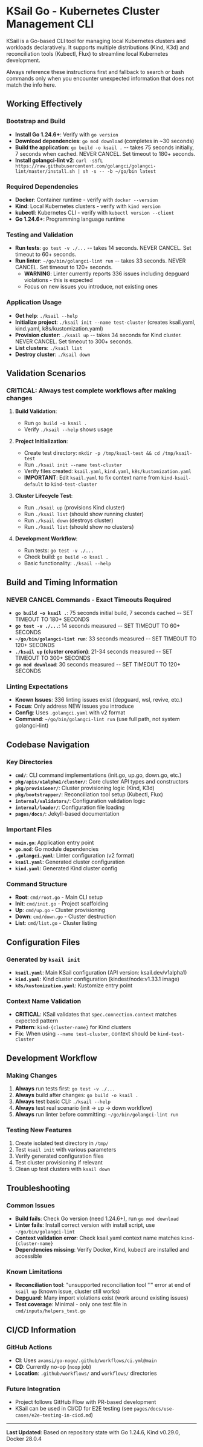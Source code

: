 # KSail Go - Kubernetes Cluster Management CLI

KSail is a Go-based CLI tool for managing local Kubernetes clusters and workloads declaratively. It supports multiple distributions (Kind, K3d) and reconciliation tools (Kubectl, Flux) to streamline local Kubernetes development.

Always reference these instructions first and fallback to search or bash commands only when you encounter unexpected information that does not match the info here.

## Working Effectively

### Bootstrap and Build
- **Install Go 1.24.6+**: Verify with `go version`
- **Download dependencies**: `go mod download` (completes in ~30 seconds)
- **Build the application**: `go build -o ksail .` -- takes 75 seconds initially, 7 seconds when cached. NEVER CANCEL. Set timeout to 180+ seconds.
- **Install golangci-lint v2**: `curl -sSfL https://raw.githubusercontent.com/golangci/golangci-lint/master/install.sh | sh -s -- -b ~/go/bin latest`

### Required Dependencies
- **Docker**: Container runtime - verify with `docker --version`
- **Kind**: Local Kubernetes clusters - verify with `kind version` 
- **kubectl**: Kubernetes CLI - verify with `kubectl version --client`
- **Go 1.24.6+**: Programming language runtime

### Testing and Validation
- **Run tests**: `go test -v ./...` -- takes 14 seconds. NEVER CANCEL. Set timeout to 60+ seconds.
- **Run linter**: `~/go/bin/golangci-lint run` -- takes 33 seconds. NEVER CANCEL. Set timeout to 120+ seconds.
  - **WARNING**: Linter currently reports 336 issues including depguard violations - this is expected
  - Focus on new issues you introduce, not existing ones

### Application Usage
- **Get help**: `./ksail --help`
- **Initialize project**: `./ksail init --name test-cluster` (creates ksail.yaml, kind.yaml, k8s/kustomization.yaml)
- **Provision cluster**: `./ksail up` -- takes 34 seconds for Kind cluster. NEVER CANCEL. Set timeout to 300+ seconds.
- **List clusters**: `./ksail list`
- **Destroy cluster**: `./ksail down`

## Validation Scenarios

### CRITICAL: Always test complete workflows after making changes
1. **Build Validation**: 
   - Run `go build -o ksail .` 
   - Verify `./ksail --help` shows usage
   
2. **Project Initialization**:
   - Create test directory: `mkdir -p /tmp/ksail-test && cd /tmp/ksail-test`
   - Run `./ksail init --name test-cluster`
   - Verify files created: `ksail.yaml`, `kind.yaml`, `k8s/kustomization.yaml`
   - **IMPORTANT**: Edit `ksail.yaml` to fix context name from `kind-ksail-default` to `kind-test-cluster`

3. **Cluster Lifecycle Test**:
   - Run `./ksail up` (provisions Kind cluster)
   - Run `./ksail list` (should show running cluster)
   - Run `./ksail down` (destroys cluster)
   - Run `./ksail list` (should show no clusters)

4. **Development Workflow**:
   - Run tests: `go test -v ./...`
   - Check build: `go build -o ksail .`
   - Basic functionality: `./ksail --help`

## Build and Timing Information

### NEVER CANCEL Commands - Exact Timeouts Required
- **`go build -o ksail .`**: 75 seconds initial build, 7 seconds cached -- SET TIMEOUT TO 180+ SECONDS
- **`go test -v ./...`**: 14 seconds measured -- SET TIMEOUT TO 60+ SECONDS  
- **`~/go/bin/golangci-lint run`**: 33 seconds measured -- SET TIMEOUT TO 120+ SECONDS
- **`./ksail up` (cluster creation)**: 21-34 seconds measured -- SET TIMEOUT TO 300+ SECONDS
- **`go mod download`**: 30 seconds measured -- SET TIMEOUT TO 120+ SECONDS

### Linting Expectations
- **Known Issues**: 336 linting issues exist (depguard, wsl, revive, etc.)
- **Focus**: Only address NEW issues you introduce
- **Config**: Uses `.golangci.yaml` with v2 format
- **Command**: `~/go/bin/golangci-lint run` (use full path, not system golangci-lint)

## Codebase Navigation

### Key Directories
- **`cmd/`**: CLI command implementations (init.go, up.go, down.go, etc.)
- **`pkg/apis/v1alpha1/cluster/`**: Core cluster API types and constructors
- **`pkg/provisioner/`**: Cluster provisioning logic (Kind, K3d)
- **`pkg/bootstrapper/`**: Reconciliation tool setup (Kubectl, Flux) 
- **`internal/validators/`**: Configuration validation logic
- **`internal/loader/`**: Configuration file loading
- **`pages/docs/`**: Jekyll-based documentation

### Important Files
- **`main.go`**: Application entry point
- **`go.mod`**: Go module dependencies
- **`.golangci.yaml`**: Linter configuration (v2 format)
- **`ksail.yaml`**: Generated cluster configuration
- **`kind.yaml`**: Generated Kind cluster config

### Command Structure
- **Root**: `cmd/root.go` - Main CLI setup
- **Init**: `cmd/init.go` - Project scaffolding  
- **Up**: `cmd/up.go` - Cluster provisioning
- **Down**: `cmd/down.go` - Cluster destruction
- **List**: `cmd/list.go` - Cluster listing

## Configuration Files

### Generated by `ksail init`
- **`ksail.yaml`**: Main KSail configuration (API version: ksail.dev/v1alpha1)
- **`kind.yaml`**: Kind cluster configuration (kindest/node:v1.33.1 image)
- **`k8s/kustomization.yaml`**: Kustomize entry point

### Context Name Validation
- **CRITICAL**: KSail validates that `spec.connection.context` matches expected pattern
- **Pattern**: `kind-{cluster-name}` for Kind clusters
- **Fix**: When using `--name test-cluster`, context should be `kind-test-cluster`

## Development Workflow

### Making Changes
1. **Always** run tests first: `go test -v ./...` 
2. **Always** build after changes: `go build -o ksail .`
3. **Always** test basic CLI: `./ksail --help`
4. **Always** test real scenario (init → up → down workflow)
5. **Always** run linter before committing: `~/go/bin/golangci-lint run`

### Testing New Features
1. Create isolated test directory in `/tmp/`
2. Test `ksail init` with various parameters
3. Verify generated configuration files
4. Test cluster provisioning if relevant
5. Clean up test clusters with `ksail down`

## Troubleshooting

### Common Issues
- **Build fails**: Check Go version (need 1.24.6+), run `go mod download`
- **Linter fails**: Install correct version with install script, use `~/go/bin/golangci-lint`
- **Context validation error**: Check ksail.yaml context name matches `kind-{cluster-name}`
- **Dependencies missing**: Verify Docker, Kind, kubectl are installed and accessible

### Known Limitations
- **Reconciliation tool**: "unsupported reconciliation tool ''" error at end of `ksail up` (known issue, cluster still works)
- **Depguard**: Many import violations exist (work around existing issues)
- **Test coverage**: Minimal - only one test file in `cmd/inputs/helpers_test.go`

## CI/CD Information

### GitHub Actions
- **CI**: Uses `avamsi/go-nogo/.github/workflows/ci.yml@main`
- **CD**: Currently no-op (`noop` job)
- **Location**: `.github/workflows/` and `workflows/` directories

### Future Integration
- Project follows GitHub Flow with PR-based development
- KSail can be used in CI/CD for E2E testing (see `pages/docs/use-cases/e2e-testing-in-cicd.md`)

---

**Last Updated**: Based on repository state with Go 1.24.6, Kind v0.29.0, Docker 28.0.4